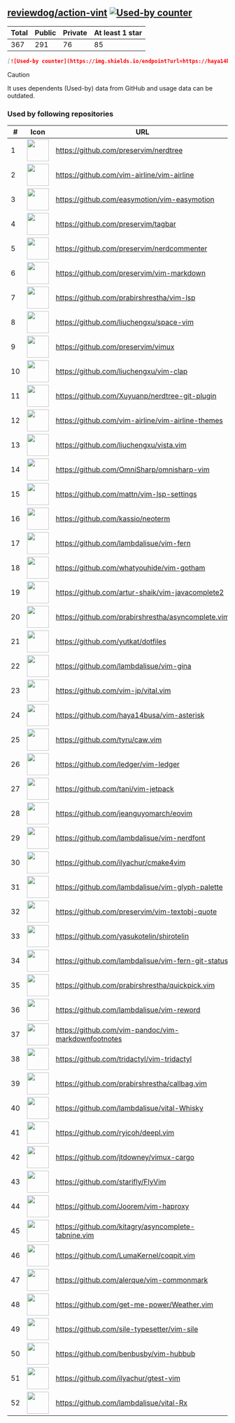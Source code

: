 





## [reviewdog/action-vint](https://github.com/reviewdog/action-vint) [![Used-by counter](https://img.shields.io/endpoint?url=https://haya14busa.github.io/github-used-by/data/reviewdog/action-vint/shieldsio.json)](https://github.com/haya14busa/github-used-by/tree/main/repo/reviewdog/action-vint)

| Total | Public | Private | At least 1 star
| ----- | ------ | ------- | ---------------
| 367 | 291 | 76 | 85 |

```md
[![Used-by counter](https://img.shields.io/endpoint?url=https://haya14busa.github.io/github-used-by/data/reviewdog/action-vint/shieldsio.json)](https://github.com/haya14busa/github-used-by/tree/main/repo/reviewdog/action-vint)
```

> [!CAUTION]
> It uses dependents (Used-by) data from GitHub and usage data can be outdated.

### Used by following repositories

| # | Icon | URL | Stars |
| -- | -- | -- | -- | 
|1|<img src="https://github.com/preservim.png" width=50 height=50>|https://github.com/preservim/nerdtree|19794|
|2|<img src="https://github.com/vim-airline.png" width=50 height=50>|https://github.com/vim-airline/vim-airline|17853|
|3|<img src="https://github.com/easymotion.png" width=50 height=50>|https://github.com/easymotion/vim-easymotion|7553|
|4|<img src="https://github.com/preservim.png" width=50 height=50>|https://github.com/preservim/tagbar|6173|
|5|<img src="https://github.com/preservim.png" width=50 height=50>|https://github.com/preservim/nerdcommenter|4999|
|6|<img src="https://github.com/preservim.png" width=50 height=50>|https://github.com/preservim/vim-markdown|4726|
|7|<img src="https://github.com/prabirshrestha.png" width=50 height=50>|https://github.com/prabirshrestha/vim-lsp|3195|
|8|<img src="https://github.com/liuchengxu.png" width=50 height=50>|https://github.com/liuchengxu/space-vim|2857|
|9|<img src="https://github.com/preservim.png" width=50 height=50>|https://github.com/preservim/vimux|2231|
|10|<img src="https://github.com/liuchengxu.png" width=50 height=50>|https://github.com/liuchengxu/vim-clap|2124|
|11|<img src="https://github.com/Xuyuanp.png" width=50 height=50>|https://github.com/Xuyuanp/nerdtree-git-plugin|2085|
|12|<img src="https://github.com/vim-airline.png" width=50 height=50>|https://github.com/vim-airline/vim-airline-themes|2061|
|13|<img src="https://github.com/liuchengxu.png" width=50 height=50>|https://github.com/liuchengxu/vista.vim|1923|
|14|<img src="https://github.com/OmniSharp.png" width=50 height=50>|https://github.com/OmniSharp/omnisharp-vim|1736|
|15|<img src="https://github.com/mattn.png" width=50 height=50>|https://github.com/mattn/vim-lsp-settings|1325|
|16|<img src="https://github.com/kassio.png" width=50 height=50>|https://github.com/kassio/neoterm|1324|
|17|<img src="https://github.com/lambdalisue.png" width=50 height=50>|https://github.com/lambdalisue/vim-fern|1304|
|18|<img src="https://github.com/whatyouhide.png" width=50 height=50>|https://github.com/whatyouhide/vim-gotham|1269|
|19|<img src="https://github.com/artur-shaik.png" width=50 height=50>|https://github.com/artur-shaik/vim-javacomplete2|970|
|20|<img src="https://github.com/prabirshrestha.png" width=50 height=50>|https://github.com/prabirshrestha/asyncomplete.vim|936|
|21|<img src="https://github.com/yutkat.png" width=50 height=50>|https://github.com/yutkat/dotfiles|816|
|22|<img src="https://github.com/lambdalisue.png" width=50 height=50>|https://github.com/lambdalisue/vim-gina|687|
|23|<img src="https://github.com/vim-jp.png" width=50 height=50>|https://github.com/vim-jp/vital.vim|577|
|24|<img src="https://github.com/haya14busa.png" width=50 height=50>|https://github.com/haya14busa/vim-asterisk|392|
|25|<img src="https://github.com/tyru.png" width=50 height=50>|https://github.com/tyru/caw.vim|378|
|26|<img src="https://github.com/ledger.png" width=50 height=50>|https://github.com/ledger/vim-ledger|376|
|27|<img src="https://github.com/tani.png" width=50 height=50>|https://github.com/tani/vim-jetpack|334|
|28|<img src="https://github.com/jeanguyomarch.png" width=50 height=50>|https://github.com/jeanguyomarch/eovim|194|
|29|<img src="https://github.com/lambdalisue.png" width=50 height=50>|https://github.com/lambdalisue/vim-nerdfont|144|
|30|<img src="https://github.com/ilyachur.png" width=50 height=50>|https://github.com/ilyachur/cmake4vim|129|
|31|<img src="https://github.com/lambdalisue.png" width=50 height=50>|https://github.com/lambdalisue/vim-glyph-palette|129|
|32|<img src="https://github.com/preservim.png" width=50 height=50>|https://github.com/preservim/vim-textobj-quote|124|
|33|<img src="https://github.com/yasukotelin.png" width=50 height=50>|https://github.com/yasukotelin/shirotelin|91|
|34|<img src="https://github.com/lambdalisue.png" width=50 height=50>|https://github.com/lambdalisue/vim-fern-git-status|89|
|35|<img src="https://github.com/prabirshrestha.png" width=50 height=50>|https://github.com/prabirshrestha/quickpick.vim|80|
|36|<img src="https://github.com/lambdalisue.png" width=50 height=50>|https://github.com/lambdalisue/vim-reword|45|
|37|<img src="https://github.com/vim-pandoc.png" width=50 height=50>|https://github.com/vim-pandoc/vim-markdownfootnotes|37|
|38|<img src="https://github.com/tridactyl.png" width=50 height=50>|https://github.com/tridactyl/vim-tridactyl|34|
|39|<img src="https://github.com/prabirshrestha.png" width=50 height=50>|https://github.com/prabirshrestha/callbag.vim|29|
|40|<img src="https://github.com/lambdalisue.png" width=50 height=50>|https://github.com/lambdalisue/vital-Whisky|28|
|41|<img src="https://github.com/ryicoh.png" width=50 height=50>|https://github.com/ryicoh/deepl.vim|25|
|42|<img src="https://github.com/jtdowney.png" width=50 height=50>|https://github.com/jtdowney/vimux-cargo|24|
|43|<img src="https://github.com/starifly.png" width=50 height=50>|https://github.com/starifly/FlyVim|20|
|44|<img src="https://github.com/Joorem.png" width=50 height=50>|https://github.com/Joorem/vim-haproxy|20|
|45|<img src="https://github.com/kitagry.png" width=50 height=50>|https://github.com/kitagry/asyncomplete-tabnine.vim|13|
|46|<img src="https://github.com/LumaKernel.png" width=50 height=50>|https://github.com/LumaKernel/coqpit.vim|10|
|47|<img src="https://github.com/alerque.png" width=50 height=50>|https://github.com/alerque/vim-commonmark|9|
|48|<img src="https://github.com/get-me-power.png" width=50 height=50>|https://github.com/get-me-power/Weather.vim|8|
|49|<img src="https://github.com/sile-typesetter.png" width=50 height=50>|https://github.com/sile-typesetter/vim-sile|8|
|50|<img src="https://github.com/benbusby.png" width=50 height=50>|https://github.com/benbusby/vim-hubbub|6|
|51|<img src="https://github.com/ilyachur.png" width=50 height=50>|https://github.com/ilyachur/gtest-vim|5|
|52|<img src="https://github.com/lambdalisue.png" width=50 height=50>|https://github.com/lambdalisue/vital-Rx|5|
